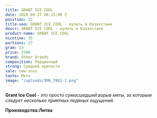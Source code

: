 ```yaml
---
title: GRANT ICE COOL
date: 2020-09-27 08:15:00 Z
position: 21
title-seo: GRANT ICE COOL - купить в Казахстане
descr: GRANT ICE COOL - купить в Казахстане
product-name: GRANT ICE COOL
nicotine: 35
portions: 27
gram: 13
price: 2500
brand: Other brands
composition: Порционный
strong: Средней крепости
sale: new-snus
taste: Мята
image: "/uploads/IMG_7861-2.png"
---
```


**Grant Ice Cool** *- это просто сумасшедший взрыв мяты, за которым следует несколько приятных ледяных ощущений.*

**Производства:Литва**